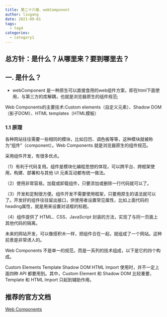 ```yaml
---
title: 第二十六章、webComponent
author: liugang
date: 2021-09-01
tags:
  - tag4
categories:
  - category1
---
```


<Boxx  changeTime="5000"/>

## 总方针：是什么？从哪里来？要到哪里去？

## 一. 是什么？

* webComponent 是一种原生可以直接食用的web组件方案，即在html下面使用，与第三方的库解耦，也就是浏览器原生的组件规范;

Web Components的主要技术:Custom elements（自定义元素）、Shadow DOM（影子DOM）、HTML templates（HTML模板）

### 1.1 原理

各种网站往往需要一些相同的模块，比如日历、调色板等等，这种模块就被称为“组件”（component）。Web Components 就是浏览器原生的组件规范。

采用组件开发，有很多优点。

（1）有利于代码复用。组件是模块化编程思想的体现，可以跨平台、跨框架使用，构建、部署和与其他 UI 元素互动都有统一做法。

（2）使用非常容易。加载或卸载组件，只要添加或删除一行代码就可以了。

（3）开发和定制很方便。组件开发不需要使用框架，只要用原生的语法就可以了。开发好的组件往往留出接口，供使用者设置常见属性，比如上面代码的heading属性，就是用来设置对话框的标题。

（4）组件提供了 HTML、CSS、JavaScript 封装的方法，实现了与同一页面上其他代码的隔离。

未来的网站开发，可以像搭积木一样，把组件合在一起，就组成了一个网站。这种前景是非常诱人的。

Web Components 不是单一的规范，而是一系列的技术组成，以下是它的四个构成。

Custom Elements
Template
Shadow DOM
HTML Import
使用时，并不一定上面四种 API 都要用到。其中，Custom Element 和 Shadow DOM 比较重要，Template 和 HTML Import 只起到辅助作用。


## 推荐的官方文档


[Web Components](https://developer.mozilla.org/zh-CN/docs/Web/Web_Components)

